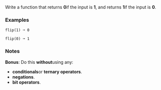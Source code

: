 Write a function that returns **0**if the input is **1**, and returns **1**if the input is **0**.


### Examples ###
    flip(1) ➞ 0

    flip(0) ➞ 1


### Notes ###
**Bonus**: Do this **without**using any:

*   **conditionals**or **ternary operators**.
*   **negations**.
*   **bit operators**.